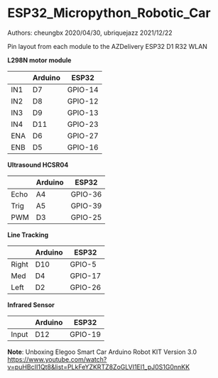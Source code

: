 # ESP32_Micropython_Robotic_Car

Authors: cheungbx  2020/04/30, ubriquejazz 2021/12/22

Pin layout from each module to the AZDelivery ESP32 D1 R32 WLAN

**L298N motor module**

|      | Arduino | ESP32   |
| ---- | ------- | ------- |
| IN1  | D7      | GPIO-14 |
| IN2  | D8      | GPIO-12 |
| IN3  | D9      | GPIO-13 |
| IN4  | D11     | GPIO-23 |
| ENA  | D6      | GPIO-27 |
| ENB  | D5      | GPIO-16 |

**Ultrasound HCSR04**

|      | Arduino | ESP32   |
| ---- | ------- | ------- |
| Echo | A4      | GPIO-36 |
| Trig | A5      | GPIO-39 |
| PWM  | D3      | GPIO-25 |

**Line Tracking** 

|       | Arduino | ESP32   |
| ----- | ------- | ------- |
| Right | D10     | GPIO-5  |
| Med   | D4      | GPIO-17 |
| Left  | D2      | GPIO-26 |

**Infrared Sensor**

|       | Arduino | ESP32   |
| ----- | ------- | ------- |
| Input | D12     | GPIO-19 |



**Note**: Unboxing Elegoo Smart Car Arduino Robot KIT Version 3.0
https://www.youtube.com/watch?v=puHBcII1Qt8&list=PLkFeYZKRTZ8ZoGLVI1El1_pJ0S1G0nnKK

